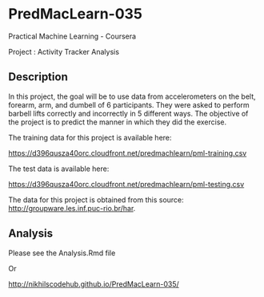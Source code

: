 # PredMacLearn-035
Practical Machine Learning - Coursera

Project : Activity Tracker Analysis

Description
-----------
In this project, the goal will be to use data from accelerometers on the belt, forearm, arm, and dumbell of 6 participants. They were asked to perform barbell lifts correctly and incorrectly in 5 different ways. The objective of the project is to predict the manner in which they did the exercise.

The training data for this project is available here:

https://d396qusza40orc.cloudfront.net/predmachlearn/pml-training.csv

The test data is available here:

https://d396qusza40orc.cloudfront.net/predmachlearn/pml-testing.csv

The data for this project is obtained from this source: http://groupware.les.inf.puc-rio.br/har.

Analysis
--------

Please see the Analysis.Rmd file

Or

http://nikhilscodehub.github.io/PredMacLearn-035/
